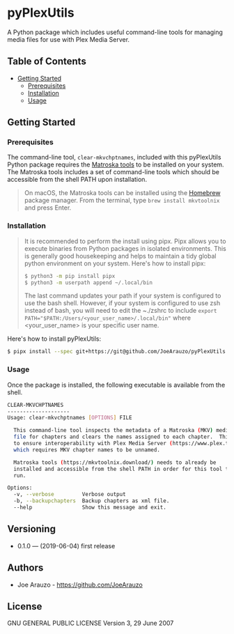 # pyPlexUtils

A Python package which includes useful command-line tools for managing media files for use with Plex Media Server.

## Table of Contents

  - [Getting Started](#getting-started)
    - [Prerequisites](#prerequisites)
    - [Installation](#installation)
    - [Usage](#usage)

## Getting Started

### Prerequisites

The command-line tool, `clear-mkvchptnames`, included with this pyPlexUtils Python package requires the [Matroska tools](https://mkvtoolnix.download/) to be installed on your system.  The Matroska tools includes a set of command-line tools which should be accessible from the shell PATH upon installation.

> On macOS, the Matroska tools can be installed using the [Homebrew](https://brew.sh/) package manager.  From the terminal, type `brew install mkvtoolnix` and press Enter.


### Installation

> It is recommended to perform the install using pipx.  Pipx allows you to execute binaries from Python packages in isolated environments.  This is generally good housekeeping and helps to maintain a tidy global python environment on your system.  Here's how to install pipx:
>    ```sh
>    $ python3 -m pip install pipx
>    $ python3 -m userpath append ~/.local/bin
>    ```
>The last command updates your path if your system is configured to use the bash shell.  However, if your system is configured to use zsh instead of bash, you will need to edit the ~./zshrc to include `export PATH="$PATH:/Users/<your_user_name>/.local/bin"` where <your_user_name> is your specific user name.

Here's how to install pyPlexUtils:

```sh
$ pipx install --spec git+https://git@github.com/JoeArauzo/pyPlexUtils.git pyPlexUtils
```

### Usage

Once the package is installed, the following executable is available from the shell.

```sh
CLEAR-MKVCHPTNAMES
--------------------
Usage: clear-mkvchptnames [OPTIONS] FILE

  This command-line tool inspects the metadata of a Matroska (MKV) media
  file for chapters and clears the names assigned to each chapter.  This is
  to ensure interoperability with Plex Media Server (https://www.plex.tv)
  which requires MKV chapter names to be unnamed.

  Matroska tools (https://mkvtoolnix.download/) needs to already be
  installed and accessible from the shell PATH in order for this tool to
  run.

Options:
  -v, --verbose         Verbose output
  -b, --backupchapters  Backup chapters as xml file.
  --help                Show this message and exit.
```

## Versioning

- 0.1.0 — (2019-06-04) first release

## Authors

- Joe Arauzo - https://github.com/JoeArauzo

## License

GNU GENERAL PUBLIC LICENSE
Version 3, 29 June 2007